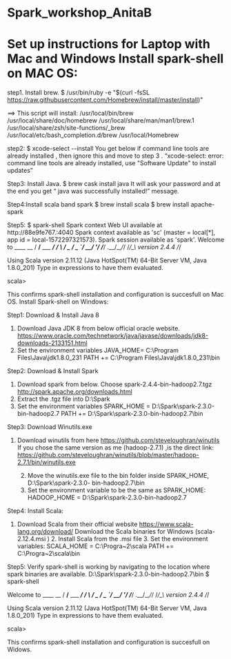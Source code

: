# Spark_workshop_AnitaB
Set up instructions for Laptop with Mac and Windows 
Install spark-shell on MAC OS:
========================
step1. Install brew. 
 $ /usr/bin/ruby -e "$(curl -fsSL https://raw.githubusercontent.com/Homebrew/install/master/install)"

==> This script will install:
/usr/local/bin/brew
/usr/local/share/doc/homebrew
/usr/local/share/man/man1/brew.1
/usr/local/share/zsh/site-functions/_brew
/usr/local/etc/bash_completion.d/brew
/usr/local/Homebrew

step2:
$ xcode-select --install
You get below if command line tools are already installed , then ignore this and move to step 3 . 
“xcode-select: error: command line tools are already installed, use "Software Update" to install updates”

Step3:  Install Java.
$ brew cask install java
It will ask your password and at the end you get  “ java was successfully installed!”  message.

Step4:Install scala band spark
$ brew install scala
$ brew install apache-spark

Step5:
$ spark-shell
Spark context Web UI available at http://88e9fe767.:4040
Spark context available as 'sc' (master = local[*], app id = local-1572297321573).
Spark session available as 'spark'.
Welcome to
      ____              __
     / __/__  ___ _____/ /__
    _\ \/ _ \/ _ `/ __/  '_/
   /___/ .__/\_,_/_/ /_/\_\   version 2.4.4
      /_/

Using Scala version 2.11.12 (Java HotSpot(TM) 64-Bit Server VM, Java 1.8.0_201)
Type in expressions to have them evaluated.

scala>

This confirms spark-shell installation and configuration is succesfull on Mac OS.
Install Spark-shell on Windows:

Step1: Download & Install Java 8

1.	Download Java JDK 8 from below official oracle website.
https://www.oracle.com/technetwork/java/javase/downloads/jdk8-downloads-2133151.html
2.	Set the environment variables
            JAVA_HOME= C:\Program Files\Java\jdk1.8.0_231
             PATH += C:\Program Files\Java\jdk1.8.0_231\bin

Step2: Download & Install Spark

1.	Download spark from below. Choose spark-2.4.4-bin-hadoop2.7.tgz
http://spark.apache.org/downloads.html
2.	Extract the .tgz file into D:\Spark
3.	Set the environment variables
SPARK_HOME = D:\Spark\spark-2.3.0-bin-hadoop2.7
PATH += D:\Spark\spark-2.3.0-bin-hadoop2.7\bin

Step3: Download Winutils.exe

1.	Download winutils from here
 https://github.com/steveloughran/winutils
If you chose the same version as me (hadoop-2.7.1) ,is the direct link: https://github.com/steveloughran/winutils/blob/master/hadoop-2.7.1/bin/winutils.exe

      2.  Move the winutils.exe file to the bin folder inside SPARK_HOME,  D:\Spark\spark-2.3.0-  bin-hadoop2.7\bin
      3. Set the environment variable to be the same as SPARK_HOME:
          HADOOP_HOME = D:\Spark\spark-2.3.0-bin-hadoop2.7

Step4: Install Scala:

1.	Download Scala from their official website
https://www.scala-lang.org/download/
Download the Scala binaries for Windows (scala-2.12.4.msi )
     2.   Install Scala from the .msi file
     3.   Set the environment variables:
   SCALA_HOME = C:\Progra~2\scala
   PATH += C:\Progra~2\scala\bin

Step5: Verify spark-shell is working by navigating to the location where spark binaries are available. D:\Spark\spark-2.3.0-bin-hadoop2.7\bin 
$ spark-shell

Welcome to
      ____              __
     / __/__  ___ _____/ /__
    _\ \/ _ \/ _ `/ __/  '_/
   /___/ .__/\_,_/_/ /_/\_\   version 2.4.4
      /_/

Using Scala version 2.11.12 (Java HotSpot(TM) 64-Bit Server VM, Java 1.8.0_201)
Type in expressions to have them evaluated.

scala>

This confirms spark-shell installation and configuration is succesfull on Widows.






 


